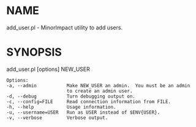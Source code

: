 # NAME

add\_user.pl - MinorImpact utility to add users.

# SYNOPSIS

add\_user.pl \[options\] NEW\_USER

    Options:
    -a, --admin           Make NEW_USER an admin.  You must be an admin
                          to create an admin user.
    -d, --debug           Turn debugging output on.
    -c, --config=FILE     Read connection information from FILE.
    -h, --help            Usage information.
    -u, --username=USER   Run as USER instead of $ENV{USER}.
    -v, --verbose         Verbose output.
